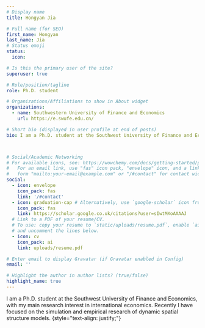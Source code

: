```yaml
---
# Display name
title: Hongyan Jia

# Full name (for SEO)
first_name: Hongyan
last_name: Jia
# Status emoji
status:
  icon: 

# Is this the primary user of the site?
superuser: true

# Role/position/tagline
role: Ph.D. student

# Organizations/Affiliations to show in About widget
organizations:
  - name: Southwestern University of Finance and Economics
    url: https://e.swufe.edu.cn/

# Short bio (displayed in user profile at end of posts)
bio: I am a Ph.D. student at the Southwest University of Finance and Economics, with my main research interest in international economics. Recently I have focused on the simulation and empirical research of dynamic spatial structure models.



# Social/Academic Networking
# For available icons, see: https://wowchemy.com/docs/getting-started/page-builder/#icons
#   For an email link, use "fas" icon pack, "envelope" icon, and a link in the
#   form "mailto:your-email@example.com" or "/#contact" for contact widget.
social:
  - icon: envelope
    icon_pack: fas
    link: '/#contact'
  - icon: graduation-cap # Alternatively, use `google-scholar` icon from `ai` icon pack
    icon_pack: fas
    link: https://scholar.google.co.uk/citations?user=sIwtMXoAAAAJ
  # Link to a PDF of your resume/CV.
  # To use: copy your resume to `static/uploads/resume.pdf`, enable `ai` icons in `params.yaml`,
  # and uncomment the lines below.
  - icon: cv
    icon_pack: ai
    link: uploads/resume.pdf

# Enter email to display Gravatar (if Gravatar enabled in Config)
email: ''

# Highlight the author in author lists? (true/false)
highlight_name: true
---
```


I am a Ph.D. student at the Southwest University of Finance and Economics, with my main research interest in international economics. Recently I have focused on the simulation and empirical research of dynamic spatial structure models.
{style="text-align: justify;"}
